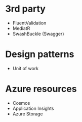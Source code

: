 # 3rd party
- FluentValidation
- MediatR
- SwashBuckle (Swagger)

# Design patterns
- Unit of work

# Azure resources
- Cosmos
- Application Insights
- Azure Storage